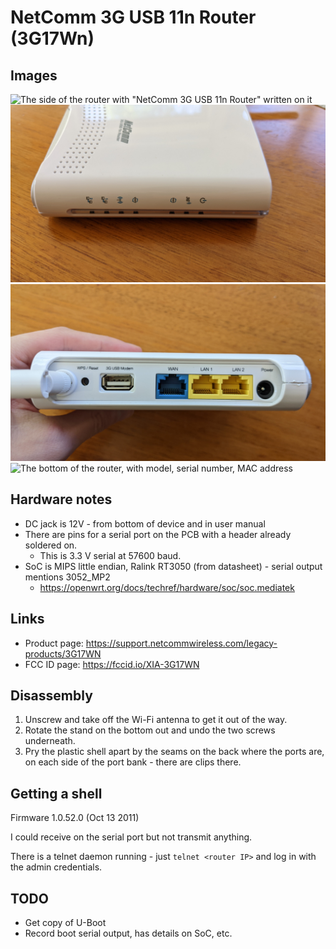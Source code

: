 # NetComm 3G USB 11n Router (3G17Wn)

## Images

![The side of the router with "NetComm 3G USB 11n Router" written on it](images/side.jpg)
![The front of the router with status LEDs](images/front.jpg)
![The back of the router with a Wi-Fi antenna, WPS/reset button, USB 2.0 port, three ethernet ports, and a power jack](images/ports.jpg)
![The bottom of the router, with model, serial number, MAC address](images/bottom.jpg)

## Hardware notes
- DC jack is 12V - from bottom of device and in user manual
- There are pins for a serial port on the PCB with a header already soldered on.
    - This is 3.3 V serial at 57600 baud.
- SoC is MIPS little endian, Ralink RT3050 (from datasheet) - serial output mentions 3052_MP2
    - https://openwrt.org/docs/techref/hardware/soc/soc.mediatek

## Links
- Product page: https://support.netcommwireless.com/legacy-products/3G17WN
- FCC ID page: https://fccid.io/XIA-3G17WN

## Disassembly
1. Unscrew and take off the Wi-Fi antenna to get it out of the way.
1. Rotate the stand on the bottom out and undo the two screws underneath.
1. Pry the plastic shell apart by the seams on the back where the ports are, on each side of the port bank - there are clips there.

## Getting a shell
Firmware 1.0.52.0 (Oct 13 2011)

I could receive on the serial port but not transmit anything.

There is a telnet daemon running - just `telnet <router IP>` and log in with the admin credentials.

## TODO
- Get copy of U-Boot
- Record boot serial output, has details on SoC, etc.
